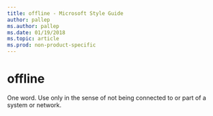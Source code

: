 ```yaml
---
title: offline - Microsoft Style Guide
author: pallep
ms.author: pallep
ms.date: 01/19/2018
ms.topic: article
ms.prod: non-product-specific
---
```


# offline

One word. Use only in the sense of not being connected to or part of a system or network.

